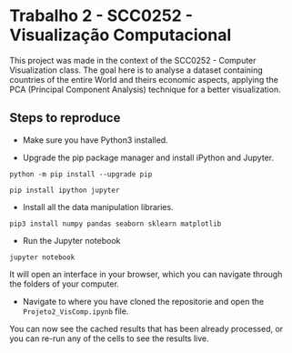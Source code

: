 # Trabalho 2 - SCC0252 - Visualização Computacional

This project was made in the context of the SCC0252 - Computer Visualization class. The goal here is to analyse a dataset containing countries of the entire World and theirs economic aspects, applying the PCA (Principal Component Analysis) technique for a better visualization.

## Steps to reproduce 

- Make sure you have Python3 installed.

- Upgrade the pip package manager and install iPython and Jupyter.

`python -m pip install --upgrade pip`

`pip install ipython jupyter`

- Install all the data manipulation libraries.

`pip3 install numpy pandas seaborn sklearn matplotlib`

- Run the Jupyter notebook

`jupyter notebook`

It will open an interface in your browser, which you can navigate through the folders of your computer.

- Navigate to where you have cloned the repositorie and open the `Projeto2_VisComp.ipynb` file.

You can now see the cached results that has been already processed, or you can re-run any of the cells to see the results live.
